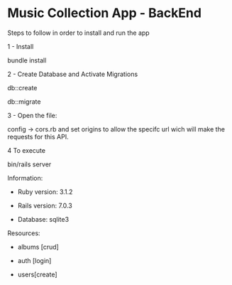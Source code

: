# Music Collection App - BackEnd

Steps to follow in order to install and run the app


1 - Install

bundle install


2 - Create Database and Activate Migrations

db::create

db::migrate


3 - Open the file: 

config -> cors.rb and set origins to allow the specifc url wich will make the requests for this API.


4 To execute

bin/rails server


Information:

* Ruby version: 3.1.2

* Rails version: 7.0.3

* Database: sqlite3


Resources:

* albums [crud]

* auth [login]

* users[create]
